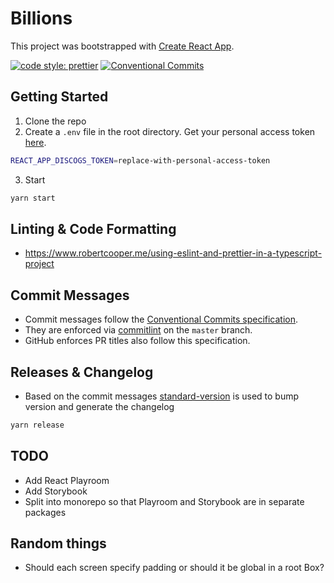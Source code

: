 # Billions

This project was bootstrapped with [Create React App](https://github.com/facebook/create-react-app).

[![code style: prettier](https://img.shields.io/badge/code_style-prettier-ff69b4.svg?style=flat-square)](https://github.com/prettier/prettier)
[![Conventional Commits](https://img.shields.io/badge/Conventional%20Commits-1.0.0-yellow.svg)](https://conventionalcommits.org)

## Getting Started

1. Clone the repo
2. Create a `.env` file in the root directory. Get your personal access token [here](https://www.discogs.com/settings/developers).

```bash
REACT_APP_DISCOGS_TOKEN=replace-with-personal-access-token
```

3. Start

```bash
yarn start
```

## Linting & Code Formatting

- https://www.robertcooper.me/using-eslint-and-prettier-in-a-typescript-project

## Commit Messages

- Commit messages follow the [Conventional Commits specification](https://www.conventionalcommits.org/en/v1.0.0-beta.4/).
- They are enforced via [commitlint](https://github.com/conventional-changelog/commitlint) on the `master` branch.
- GitHub enforces PR titles also follow this specification.

## Releases & Changelog

- Based on the commit messages [standard-version](https://github.com/conventional-changelog/standard-version) is used to bump version and generate the changelog

```bash
yarn release
```

## TODO

- Add React Playroom
- Add Storybook
- Split into monorepo so that Playroom and Storybook are in separate packages

## Random things

- Should each screen specify padding or should it be global in a root Box?
